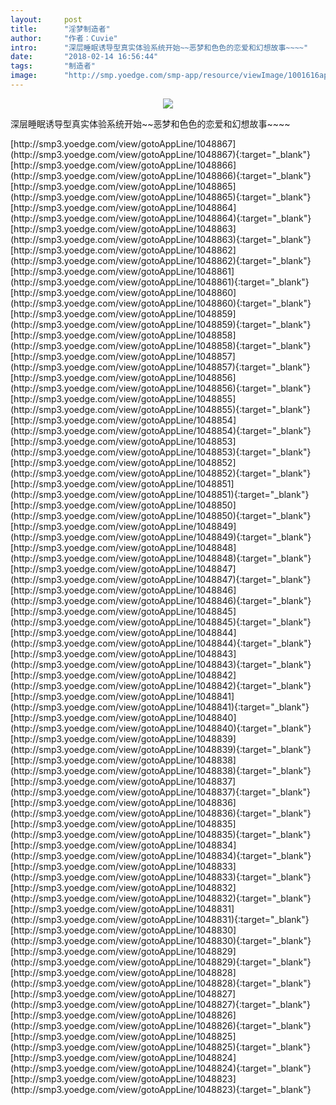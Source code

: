 ```yaml
---
layout:     post
title:      "淫梦制造者"
author:     "作者：Cuvie"
intro:      "深层睡眠诱导型真实体验系统开始~~恶梦和色色的恋爱和幻想故事~~~~"
date:       "2018-02-14 16:56:44"
tags:       "制造者"
image:      "http://smp.yoedge.com/smp-app/resource/viewImage/1001616appline.png"
---
```

<div style="text-align: center">
<p><img src="http://smp.yoedge.com/smp-app/resource/viewImage/1001616appline.png"/></p>
</div>
<p class="post-meta">
<span>深层睡眠诱导型真实体验系统开始~~恶梦和色色的恋爱和幻想故事~~~~</span>
</p>
[http://smp3.yoedge.com/view/gotoAppLine/1048867](http://smp3.yoedge.com/view/gotoAppLine/1048867){:target="_blank"}
[http://smp3.yoedge.com/view/gotoAppLine/1048866](http://smp3.yoedge.com/view/gotoAppLine/1048866){:target="_blank"}
[http://smp3.yoedge.com/view/gotoAppLine/1048865](http://smp3.yoedge.com/view/gotoAppLine/1048865){:target="_blank"}
[http://smp3.yoedge.com/view/gotoAppLine/1048864](http://smp3.yoedge.com/view/gotoAppLine/1048864){:target="_blank"}
[http://smp3.yoedge.com/view/gotoAppLine/1048863](http://smp3.yoedge.com/view/gotoAppLine/1048863){:target="_blank"}
[http://smp3.yoedge.com/view/gotoAppLine/1048862](http://smp3.yoedge.com/view/gotoAppLine/1048862){:target="_blank"}
[http://smp3.yoedge.com/view/gotoAppLine/1048861](http://smp3.yoedge.com/view/gotoAppLine/1048861){:target="_blank"}
[http://smp3.yoedge.com/view/gotoAppLine/1048860](http://smp3.yoedge.com/view/gotoAppLine/1048860){:target="_blank"}
[http://smp3.yoedge.com/view/gotoAppLine/1048859](http://smp3.yoedge.com/view/gotoAppLine/1048859){:target="_blank"}
[http://smp3.yoedge.com/view/gotoAppLine/1048858](http://smp3.yoedge.com/view/gotoAppLine/1048858){:target="_blank"}
[http://smp3.yoedge.com/view/gotoAppLine/1048857](http://smp3.yoedge.com/view/gotoAppLine/1048857){:target="_blank"}
[http://smp3.yoedge.com/view/gotoAppLine/1048856](http://smp3.yoedge.com/view/gotoAppLine/1048856){:target="_blank"}
[http://smp3.yoedge.com/view/gotoAppLine/1048855](http://smp3.yoedge.com/view/gotoAppLine/1048855){:target="_blank"}
[http://smp3.yoedge.com/view/gotoAppLine/1048854](http://smp3.yoedge.com/view/gotoAppLine/1048854){:target="_blank"}
[http://smp3.yoedge.com/view/gotoAppLine/1048853](http://smp3.yoedge.com/view/gotoAppLine/1048853){:target="_blank"}
[http://smp3.yoedge.com/view/gotoAppLine/1048852](http://smp3.yoedge.com/view/gotoAppLine/1048852){:target="_blank"}
[http://smp3.yoedge.com/view/gotoAppLine/1048851](http://smp3.yoedge.com/view/gotoAppLine/1048851){:target="_blank"}
[http://smp3.yoedge.com/view/gotoAppLine/1048850](http://smp3.yoedge.com/view/gotoAppLine/1048850){:target="_blank"}
[http://smp3.yoedge.com/view/gotoAppLine/1048849](http://smp3.yoedge.com/view/gotoAppLine/1048849){:target="_blank"}
[http://smp3.yoedge.com/view/gotoAppLine/1048848](http://smp3.yoedge.com/view/gotoAppLine/1048848){:target="_blank"}
[http://smp3.yoedge.com/view/gotoAppLine/1048847](http://smp3.yoedge.com/view/gotoAppLine/1048847){:target="_blank"}
[http://smp3.yoedge.com/view/gotoAppLine/1048846](http://smp3.yoedge.com/view/gotoAppLine/1048846){:target="_blank"}
[http://smp3.yoedge.com/view/gotoAppLine/1048845](http://smp3.yoedge.com/view/gotoAppLine/1048845){:target="_blank"}
[http://smp3.yoedge.com/view/gotoAppLine/1048844](http://smp3.yoedge.com/view/gotoAppLine/1048844){:target="_blank"}
[http://smp3.yoedge.com/view/gotoAppLine/1048843](http://smp3.yoedge.com/view/gotoAppLine/1048843){:target="_blank"}
[http://smp3.yoedge.com/view/gotoAppLine/1048842](http://smp3.yoedge.com/view/gotoAppLine/1048842){:target="_blank"}
[http://smp3.yoedge.com/view/gotoAppLine/1048841](http://smp3.yoedge.com/view/gotoAppLine/1048841){:target="_blank"}
[http://smp3.yoedge.com/view/gotoAppLine/1048840](http://smp3.yoedge.com/view/gotoAppLine/1048840){:target="_blank"}
[http://smp3.yoedge.com/view/gotoAppLine/1048839](http://smp3.yoedge.com/view/gotoAppLine/1048839){:target="_blank"}
[http://smp3.yoedge.com/view/gotoAppLine/1048838](http://smp3.yoedge.com/view/gotoAppLine/1048838){:target="_blank"}
[http://smp3.yoedge.com/view/gotoAppLine/1048837](http://smp3.yoedge.com/view/gotoAppLine/1048837){:target="_blank"}
[http://smp3.yoedge.com/view/gotoAppLine/1048836](http://smp3.yoedge.com/view/gotoAppLine/1048836){:target="_blank"}
[http://smp3.yoedge.com/view/gotoAppLine/1048835](http://smp3.yoedge.com/view/gotoAppLine/1048835){:target="_blank"}
[http://smp3.yoedge.com/view/gotoAppLine/1048834](http://smp3.yoedge.com/view/gotoAppLine/1048834){:target="_blank"}
[http://smp3.yoedge.com/view/gotoAppLine/1048833](http://smp3.yoedge.com/view/gotoAppLine/1048833){:target="_blank"}
[http://smp3.yoedge.com/view/gotoAppLine/1048832](http://smp3.yoedge.com/view/gotoAppLine/1048832){:target="_blank"}
[http://smp3.yoedge.com/view/gotoAppLine/1048831](http://smp3.yoedge.com/view/gotoAppLine/1048831){:target="_blank"}
[http://smp3.yoedge.com/view/gotoAppLine/1048830](http://smp3.yoedge.com/view/gotoAppLine/1048830){:target="_blank"}
[http://smp3.yoedge.com/view/gotoAppLine/1048829](http://smp3.yoedge.com/view/gotoAppLine/1048829){:target="_blank"}
[http://smp3.yoedge.com/view/gotoAppLine/1048828](http://smp3.yoedge.com/view/gotoAppLine/1048828){:target="_blank"}
[http://smp3.yoedge.com/view/gotoAppLine/1048827](http://smp3.yoedge.com/view/gotoAppLine/1048827){:target="_blank"}
[http://smp3.yoedge.com/view/gotoAppLine/1048826](http://smp3.yoedge.com/view/gotoAppLine/1048826){:target="_blank"}
[http://smp3.yoedge.com/view/gotoAppLine/1048825](http://smp3.yoedge.com/view/gotoAppLine/1048825){:target="_blank"}
[http://smp3.yoedge.com/view/gotoAppLine/1048824](http://smp3.yoedge.com/view/gotoAppLine/1048824){:target="_blank"}
[http://smp3.yoedge.com/view/gotoAppLine/1048823](http://smp3.yoedge.com/view/gotoAppLine/1048823){:target="_blank"}


